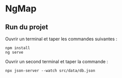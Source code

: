 # NgMap

## Run du projet

Ouvrir un terminal et taper les commandes suivantes :

```shell
npm install
ng serve
```

Ouvrir un second terminal et taper la commande :

```shell
npx json-server --watch src/data/db.json
```
